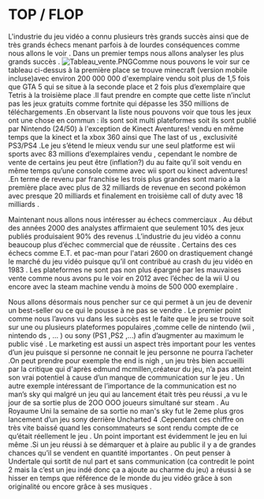  # TOP / FLOP 
   L'industrie du jeu vidéo a connu plusieurs très grands succès ainsi que de très grands échecs menant parfois à de lourdes conséquences comme nous allons le voir . Dans un premier temps nous allons analyser les plus grands succès . ![Tableau_vente.PNG](D:\Bibliotheque\Bureau\jeux-video\Histoire\image)Comme nous pouvons le voir sur ce tableau ci-dessus à la première place se trouve minecraft (version mobile incluse)avec environ 200 000 000 d'exemplaire vendu soit plus de 1,5 fois que GTA 5 qui se situe à la seconde place et 2 fois plus d’exemplaire que Tetris à la troisième place .Il faut prendre en compte que cette liste n’inclut pas les jeux gratuits comme fortnite qui dépasse les 350 millions de téléchargements .En observant la liste nous pouvons voir que tous les jeux ont une chose en commun : ils sont soit multi plateformes soit ils sont publié par Nintendo (24/50) à l'exception de Kinect Aventures! vendu en même temps que la kinect et la xbox 360 ainsi que The last of us , exclusivité PS3/PS4 .Le jeu s’étend le mieux vendu sur une seul platforme est wii sports avec 83 millions d’exemplaires vendu , cependant le nombre de vente de certains jeu peut être (inflation?) du au faite qu’il soit vendu en même temps qu’une console comme avec wii sport ou kinect adventures! .En terme de revenu par franchise les trois plus grandes sont mario a la première place avec plus de 32 milliards de revenue en second pokémon avec presque 20 milliards et finalement en troisième call of duty avec 18 milliards . 

   Maintenant nous allons nous intéresser au échecs commerciaux . Au début des années 2000 des analystes affirmaient que seulement 10% des jeux publiés produisaient 90% des revenus .L’industrie du jeu vidéo a connu beaucoup plus d’échec commercial que de réussite . Certains des ces échecs comme E.T. et pac-man pour l'atari 2600 on drastiquement changé le marché du jeu vidéo puisque qu’il ont contribué au crash du jeu vidéo en 1983 . Les plateformes ne sont pas non plus épargné par les mauvaises vente comme nous avons pu le voir en 2012 avec l’échec de la wii U ou encore avec la steam machine vendu à moins de 500 000 exemplaire .

    
   Nous allons désormais nous pencher sur ce qui permet à un jeu de devenir un best-seller ou ce qui le pousse à ne pas se vendre . Le premier point comme nous l’avons vu dans les succès     est le faite que le jeu se trouve soit sur une ou plusieurs plateformes populaires ,comme celle de nintendo (wii , nintendo ds , … ) ou sony (PS1 ,PS2 ,...) afin d’augmenter au maximum le public visé . Le marketing est aussi un aspect très important pour les ventes d’un jeu puisque si personne ne connait le jeu personne ne pourra l’acheter .On peut prendre pour exemple the end is nigh , un jeu très bien accueilli par la critique qui d'après edmund mcmillen,créateur du jeu, n’a pas atteint son vrai potentiel à cause d’un manque de communication sur le jeu . Un autre exemple intéressant de l’importance de la communication est no man’s sky qui malgré un jeu qui au lancement était très peu réussi ,a vu le jour de sa sortie plus de 2OO OOO joueurs simultané sur steam . Au Royaume Uni la semaine de sa sortie no man's sky fut le 2eme plus gros lancement d’un jeu sony derrière Uncharted 4 .Cependant ces chiffre on très vite baissé quand les consommateurs se sont rendu compte de ce qu’était réellement le jeu . Un point important est évidemment le jeu en lui même .Si un jeu réussi à se démarquer et à plaire au public il y a de grandes chances qu’il se vendent en quantité importantes . On peut penser à Undertale qui sortit de nul part et sans communication (ca contredit le point 2 mais la c’est un jeu indé donc ça a ajoute au charme du jeu) a réussi à se hisser en temps que référence de le monde du jeu vidéo grâce à son originalité ou encore grâce à ses musiques .
